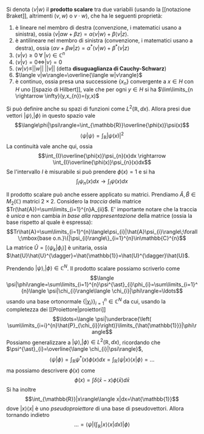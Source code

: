 Si denota $\langle v|w \rangle$ il **prodotto scalare** tra due variabili (usando la [[notazione Braket]], altrimenti $(v,w)$ o $v\cdot w$), che ha le seguenti proprietà:
1. è lineare nel membro di destra (convenzione, i matematici usano a sinistra), ossia $\langle v|\alpha w + \beta z\rangle=\alpha \langle v|w\rangle+\beta \langle v|z\rangle$. 
2. è antilineare nel membro di sinistra (convenzione, i matematici usano a destra), ossia $\langle \alpha v + \beta w|z\rangle=\alpha^{\ast} \langle v|w\rangle+\beta^{\ast} \langle v|z\rangle$
3. $\langle v|v\rangle\geq0\;\forall\;|v\rangle\in\mathbb{C}^{n}$
4. $\langle v|v\rangle=0\Leftrightarrow|v\rangle=0$
5. $\langle w|v\rangle\leq||w||\;||v||$ (detta **disuguaglianza di Cauchy-Schwarz**)
6. $\langle v|w\rangle=\overline{\langle w|v\rangle}$
7. è continuo, ossia presa una successione $\{x_{n}\}$ convergente a $x\in H$ con $H$ uno [[spazio di Hilbert]], vale che per ogni $y\in H$ si ha $\lim\limits_{n \rightarrow \infty}(y,x_{n})=(y,x)$

Si può definire anche su spazi di funzioni come $L^{2}(\mathbb{R},dx)$. Allora presi due vettori $|\psi\rangle,|\phi\rangle$ in questo spazio vale
$$\langle\phi|\psi\rangle=\int_{\mathbb{R}}\overline{\phi(x)}\psi(x)$$
$$\langle\psi|\psi\rangle=\int_{\mathbb{R}}|\psi(x)|^{2}$$
La continuità vale anche qui, ossia
$$\int_{I}\overline{\phi(x)}\psi_{n}(x)dx \rightarrow \int_{I}\overline{\phi(x)}\psi_{n}(x)dx$$
Se l'intervallo $I$ è misurabile si può prendere $\phi(x)=1$ e si ha
$$\int_{I}\psi_{n}(x)dx\rightarrow\int_{I}\psi(x)dx$$

Il prodotto scalare può anche essere applicato su matrici. Prendiamo $\hat{A},\hat{B}\in M_{2}(\mathbb{C})$ matrici $2\times2$. Considero la *traccia* della matrice $Tr(\hat{A})=\sum\limits_{i=1}^{n}A_{ii}$. E' importante notare che la traccia è *unica* e non cambia *in base alla rappresentazione* della matrice (ossia la base rispetto al quale è espressa):
$$Tr\hat{A}=\sum\limits_{i=1}^{n}\langle\psi_{i}|\hat{A}\psi_{i}\rangle\;\forall\;\mbox{base o.n.}\{|\psi_{i}\rangle\}_{i=1}^{n}\in\mathbb{C}^{n}$$
La matrice $\hat{U}=[\langle \psi_{k}|\phi_{i}\rangle]$ è unitaria, ossia $\hat{U}\hat{U}^{\dagger}=\hat{\mathbb{1}}=\hat{U}^{\dagger}\hat{U}$.

Prendendo $|\psi\rangle,|\phi\rangle\in\mathbb{C}^{N}$. Il prodotto scalare possiamo scriverlo come
$$\langle \psi|\phi\rangle=\sum\limits_{i=1}^{n}\psi^{\ast}_{i}\phi_{i}=\sum\limits_{i=1}^{n}\langle \psi|\chi_{i}\rangle\langle \chi_{i}|\phi\rangle=\ldots$$usando una base ortonormale $\{|\chi_{i}\rangle\}^{n}_{i=1}\in\mathbb{C}^{N}$ da cui, usando la completezza dei [[Proiettore|proiettori]]
$$\ldots=\langle \psi|\underbrace{\left( \sum\limits_{i=i}^{n}\hat{P}_{\chi_{i}}\right)}\limits_{\hat{\mathbb{1}}}|\phi\rangle$$
Possiamo generalizzare a $|\psi\rangle,|\phi\rangle\in L^{2}(\mathbb{R},dx)$, ricordando che $\psi^{\ast}_{i}=\overline{\langle \chi_{i}|\psi\rangle}$,
$$\langle \psi|\phi\rangle=\int_{\mathbb{R}}\psi^{\ast}(x)\phi(x)dx=\int_{\mathbb{R}}\langle \psi|x\rangle \langle x|\phi\rangle=\ldots$$
ma possiamo descrivere $\phi(x)$ come
$$\phi(x)=\int \delta(\bar{x}-x)\phi(\bar{x})d\bar{x}$$
Si ha inoltre
$$\int_{\mathbb{R}}|x\rangle\langle x|dx=\hat{\mathbb{1}}$$
dove $|x\rangle\langle x|$ è uno *pseudoproiettore* di una base di pseudovettori. Allora tornando indietro
$$\ldots=\langle \psi|\left( \int_{\mathbb{R}}|x\rangle\langle x| dx\right)|\phi\rangle$$
